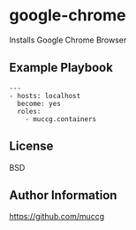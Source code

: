 google-chrome
=============

Installs Google Chrome Browser


Example Playbook
----------------

    ---
    - hosts: localhost
      become: yes
      roles:
        - muccg.containers


License
-------

BSD

Author Information
------------------
https://github.com/muccg
